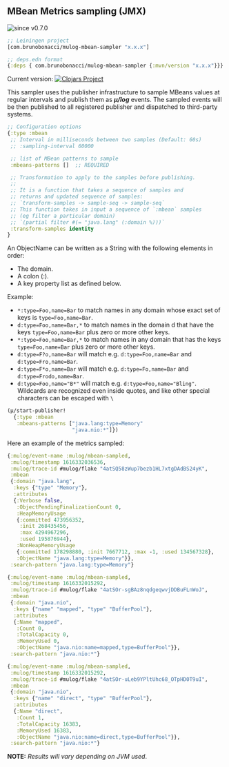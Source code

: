 ## MBean Metrics sampling (JMX)
![since v0.7.0](https://img.shields.io/badge/since-v0.7.0-brightgreen)

``` clojure
;; Leiningen project
[com.brunobonacci/mulog-mbean-sampler "x.x.x"]

;; deps.edn format
{:deps { com.brunobonacci/mulog-mbean-sampler {:mvn/version "x.x.x"}}}
```
Current version: [![Clojars Project](https://img.shields.io/clojars/v/com.brunobonacci/mulog-mbean-sampler.svg)](https://clojars.org/com.brunobonacci/mulog-mbean-sampler)

This sampler uses the publisher infrastructure to sample MBeans values
at regular intervals and publish them as ***μ/log*** events.
The sampled events will be then published to all registered publisher
and dispatched to third-party systems.


``` clojure
;; Configuration options
{:type :mbean
 ;; Interval in milliseconds between two samples (Default: 60s)
 ;; :sampling-interval 60000

 ;; list of MBean patterns to sample
 :mbeans-patterns []  ;; REQUIRED

 ;; Transformation to apply to the samples before publishing.
 ;;
 ;; It is a function that takes a sequence of samples and
 ;; returns and updated sequence of samples:
 ;; `transform-samples -> sample-seq -> sample-seq`
 ;; This function takes in input a sequence of `:mbean` samples
 ;; (eg filter a particular domain)
 ;; `(partial filter #(= "java.lang" (:domain %)))`
 :transform-samples identity
}
```

An ObjectName can be written as a String with the following elements in order:

  - The domain.
  - A colon (:).
  - A key property list as defined below.

Example:

  - `*:type=Foo,name=Bar` to match names in any domain whose exact
     set of keys is `type=Foo,name=Bar`.
  - `d:type=Foo,name=Bar,*` to match names in the domain d that
     have the keys `type=Foo,name=Bar` plus zero or more other keys.
  - `*:type=Foo,name=Bar,*` to match names in any domain that has
     the keys `type=Foo,name=Bar` plus zero or more other keys.
  - `d:type=F?o,name=Bar` will match e.g. `d:type=Foo,name=Bar` and
    `d:type=Fro,name=Bar`.
  - `d:type=F*o,name=Bar` will match e.g. `d:type=Fo,name=Bar` and
    `d:type=Frodo,name=Bar`.
  - `d:type=Foo,name="B*"` will match e.g. `d:type=Foo,name="Bling"`.
     Wildcards are recognized even inside quotes, and like other
     special characters can be escaped with `\`



``` clojure
(μ/start-publisher!
  {:type :mbean
   :mbeans-patterns ["java.lang:type=Memory"
                     "java.nio:*"]})
```

Here an example of the metrics sampled:

``` clojure
{:mulog/event-name :mulog/mbean-sampled,
 :mulog/timestamp 1616332036536,
 :mulog/trace-id #mulog/flake "4atSQ58zWup7bezb1HL7xtgDAdBS24yK",
 :mbean
 {:domain "java.lang",
  :keys {"type" "Memory"},
  :attributes
  {:Verbose false,
   :ObjectPendingFinalizationCount 0,
   :HeapMemoryUsage
   {:committed 473956352,
    :init 268435456,
    :max 4294967296,
    :used 195876944},
   :NonHeapMemoryUsage
   {:committed 178298880, :init 7667712, :max -1, :used 134567328},
   :ObjectName "java.lang:type=Memory"}},
 :search-pattern "java.lang:type=Memory"}

{:mulog/event-name :mulog/mbean-sampled,
 :mulog/timestamp 1616332015292,
 :mulog/trace-id #mulog/flake "4atSOr-sgBAz8nqdgeqwvjDDBuFLnWoJ",
 :mbean
 {:domain "java.nio",
  :keys {"name" "mapped", "type" "BufferPool"},
  :attributes
  {:Name "mapped",
   :Count 0,
   :TotalCapacity 0,
   :MemoryUsed 0,
   :ObjectName "java.nio:name=mapped,type=BufferPool"}},
 :search-pattern "java.nio:*"}

{:mulog/event-name :mulog/mbean-sampled,
 :mulog/timestamp 1616332015292,
 :mulog/trace-id #mulog/flake "4atSOr-uLeb9YPltUhc68_OTpHD0T9uI",
 :mbean
 {:domain "java.nio",
  :keys {"name" "direct", "type" "BufferPool"},
  :attributes
  {:Name "direct",
   :Count 1,
   :TotalCapacity 16383,
   :MemoryUsed 16383,
   :ObjectName "java.nio:name=direct,type=BufferPool"}},
 :search-pattern "java.nio:*"}
```

**NOTE:** *Results will vary depending on JVM used*.
